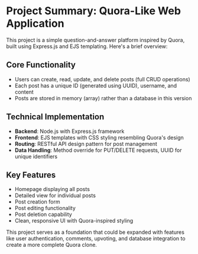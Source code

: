 # Project Summary: Quora-Like Web Application

This project is a simple question-and-answer platform inspired by Quora, built using Express.js and EJS templating. Here's a brief overview:

## Core Functionality
- Users can create, read, update, and delete posts (full CRUD operations)
- Each post has a unique ID (generated using UUID), username, and content
- Posts are stored in memory (array) rather than a database in this version

## Technical Implementation
- **Backend**: Node.js with Express.js framework
- **Frontend**: EJS templates with CSS styling resembling Quora's design
- **Routing**: RESTful API design pattern for post management
- **Data Handling**: Method override for PUT/DELETE requests, UUID for unique identifiers

## Key Features
- Homepage displaying all posts
- Detailed view for individual posts
- Post creation form
- Post editing functionality
- Post deletion capability
- Clean, responsive UI with Quora-inspired styling

This project serves as a foundation that could be expanded with features like user authentication, comments, upvoting, and database integration to create a more complete Quora clone.